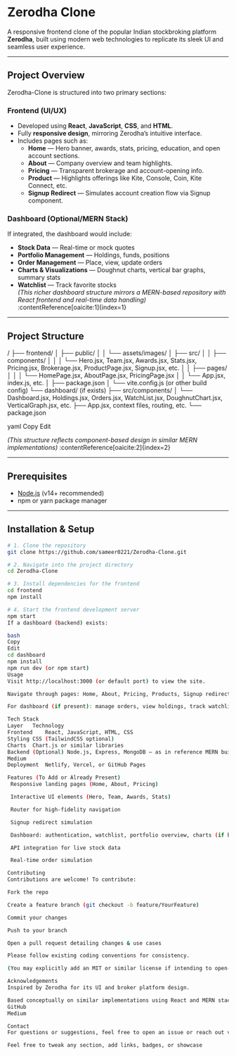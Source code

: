 # Zerodha Clone

A responsive frontend clone of the popular Indian stockbroking platform **Zerodha**, built using modern web technologies to replicate its sleek UI and seamless user experience.

---

##  Project Overview

Zerodha-Clone is structured into two primary sections:

### Frontend (UI/UX)

- Developed using **React**, **JavaScript**, **CSS**, and **HTML**.
- Fully **responsive design**, mirroring Zerodha’s intuitive interface.
- Includes pages such as:
  - **Home** — Hero banner, awards, stats, pricing, education, and open account sections.
  - **About** — Company overview and team highlights.
  - **Pricing** — Transparent brokerage and account-opening info.
  - **Product** — Highlights offerings like Kite, Console, Coin, Kite Connect, etc.
  - **Signup Redirect** — Simulates account creation flow via Signup component.

### Dashboard (Optional/MERN Stack)

If integrated, the dashboard would include:
- **Stock Data** — Real-time or mock quotes
- **Portfolio Management** — Holdings, funds, positions
- **Order Management** — Place, view, update orders
- **Charts & Visualizations** — Doughnut charts, vertical bar graphs, summary stats
- **Watchlist** — Track favorite stocks  
*(This richer dashboard structure mirrors a MERN-based repository with React frontend and real-time data handling)* :contentReference[oaicite:1]{index=1}

---

##  Project Structure

/
├── frontend/
│ ├── public/
│ │ └── assets/images/
│ ├── src/
│ │ ├── components/
│ │ │ └── Hero.jsx, Team.jsx, Awards.jsx, Stats.jsx, Pricing.jsx, Brokerage.jsx, ProductPage.jsx, Signup.jsx, etc.
│ │ ├── pages/
│ │ │ └── HomePage.jsx, AboutPage.jsx, PricingPage.jsx
│ │ └── App.jsx, index.js, etc.
│ ├── package.json
│ └── vite.config.js (or other build config)
└── dashboard/ (if exists)
├── src/components/
│ └── Dashboard.jsx, Holdings.jsx, Orders.jsx, WatchList.jsx, DoughnutChart.jsx, VerticalGraph.jsx, etc.
├── App.jsx, context files, routing, etc.
└── package.json

yaml
Copy
Edit

*(This structure reflects component-based design in similar MERN implementations)* :contentReference[oaicite:2]{index=2}

---

##  Prerequisites

- [Node.js](https://nodejs.org/) (v14+ recommended)
- npm or yarn package manager

---

##  Installation & Setup

```bash
# 1. Clone the repository
git clone https://github.com/sameer0221/Zerodha-Clone.git

# 2. Navigate into the project directory
cd Zerodha-Clone

# 3. Install dependencies for the frontend
cd frontend
npm install

# 4. Start the frontend development server
npm start
If a dashboard (backend) exists:

bash
Copy
Edit
cd dashboard
npm install
npm run dev (or npm start)
Usage
Visit http://localhost:3000 (or default port) to view the site.

Navigate through pages: Home, About, Pricing, Products, Signup redirect, etc.

For dashboard (if present): manage orders, view holdings, track watchlists, etc.

Tech Stack
Layer	Technology
Frontend	React, JavaScript, HTML, CSS
Styling	CSS (TailwindCSS optional)
Charts	Chart.js or similar libraries
Backend	(Optional) Node.js, Express, MongoDB — as in reference MERN builds 
Medium
Deployment	Netlify, Vercel, or GitHub Pages

Features (To Add or Already Present)
 Responsive landing pages (Home, About, Pricing)

 Interactive UI elements (Hero, Team, Awards, Stats)

 Router for high-fidelity navigation

 Signup redirect simulation

 Dashboard: authentication, watchlist, portfolio overview, charts (if backend integrated)

 API integration for live stock data

 Real-time order simulation

Contributing
Contributions are welcome! To contribute:

Fork the repo

Create a feature branch (git checkout -b feature/YourFeature)

Commit your changes

Push to your branch

Open a pull request detailing changes & use cases

Please follow existing coding conventions for consistency.

(You may explicitly add an MIT or similar license if intending to open-source)

Acknowledgements
Inspired by Zerodha for its UI and broker platform design.

Based conceptually on similar implementations using React and MERN stacks 
GitHub
Medium

Contact
For questions or suggestions, feel free to open an issue or reach out via GitHub.

Feel free to tweak any section, add links, badges, or showcase 
